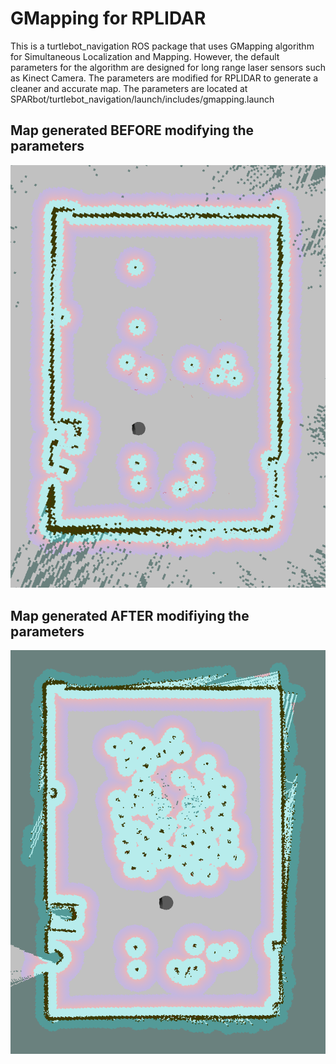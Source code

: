 # GMapping for RPLIDAR
This is a turtlebot_navigation ROS package that uses GMapping algorithm for Simultaneous Localization and Mapping. However, the default 
parameters for the algorithm are designed for long range laser sensors such as Kinect Camera. The parameters are modified for RPLIDAR to 
generate a cleaner and accurate map. The parameters are located at
SPARbot/turtlebot_navigation/launch/includes/gmapping.launch

## Map generated BEFORE modifying the parameters
![alt tag](https://github.com/SPARbot/turtlebot_navigation/blob/master/before_mod.png)

## Map generated AFTER modifiying the parameters
![alt tag](https://github.com/SPARbot/turtlebot_navigation/blob/master/after_mod.png)


